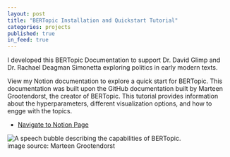 ```yaml
---
layout: post
title: "BERTopic Installation and Quickstart Tutorial"
categories: projects
published: true
in_feed: true
---
```

I developed this BERTopic Documentation to support Dr. David Glimp and Dr. Rachael Deagman Simonetta exploring politics in early modern texts. 
<section>

<section>
View my Notion documentation to explore a quick start for BERTopic. This documentation was built upon the GitHub documentation built by Marteen Grootendorst, the creator of BERTopic. This tutorial provides information about the hyperparameters, different visualization options, and how to engge with the topics. 
	<p>
	<ul class="actions">
		<li><a href="https://historicalbert.notion.site/BERT-Installation-and-QuickStart-Tutorial-ipynb-11356d64b289804692b8d4555f02cf8c" class="button fit small">Navigate to Notion Page</a></li>
	</ul>
  </p>
  
</section>


 <section>
	<div class="box alt">
		<div class="row gtr-50 gtr-uniform">
			<div class="col-12"><span class="image fit"><img src="/assets/images/bert_bubble" alt="A speech bubble describing the capabilities of BERTopic."  /></span> 
        <figcaption>image source: Marteen Grootendorst</figcaption>
			</div>
		</div>
	</div>
</section>
